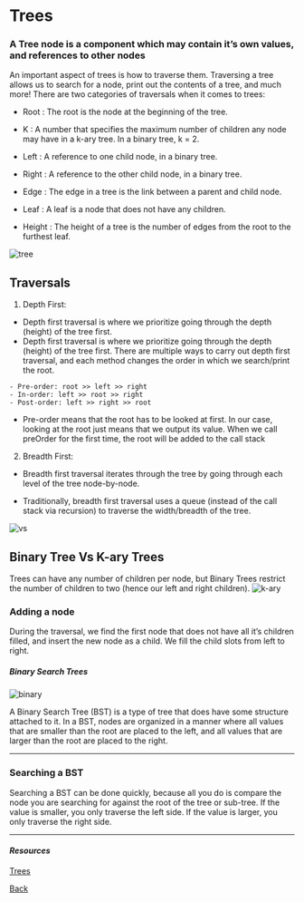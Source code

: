 # Trees
 
 ### A Tree node is a component which may contain it’s own values, and references to other nodes

An important aspect of trees is how to traverse them. Traversing a tree allows us to search for a node, print out the contents of a tree, and much more! There are two categories of traversals when it comes to trees:


* Root : The root is the node at the beginning of the tree.

* K : A number that specifies the maximum number of children any node may have in a k-ary tree. In a binary tree, k = 2.

* Left : A reference to one child node, in a binary tree.

* Right : A reference to the other child node, in a binary tree.
* Edge : The edge in a tree is the link between a parent and child node.

* Leaf : A leaf is a node that does not have any children.

* Height : The height of a tree is the number of edges from the root to the furthest leaf.

![tree](https://reactgo.com/static/7f89ae4896c007403969537c52ea2103/27524/tree-datastructure-diagram.png)

## Traversals
1. Depth First: 
* Depth first traversal is where we prioritize going through the depth (height) of the tree first.
* Depth first traversal is where we prioritize going through the depth (height) of the tree first. There are multiple ways to carry out depth first traversal, and each method changes the order in which we search/print the root.

```
- Pre-order: root >> left >> right
- In-order: left >> root >> right
- Post-order: left >> right >> root
``` 
* Pre-order means that the root has to be looked at first. In our case, looking at the root just means that we output its value. When we call preOrder for the first time, the root will be added to the call stack

2. Breadth First: 
* Breadth first traversal iterates through the tree by going through each level of the tree node-by-node.
 
* Traditionally, breadth first traversal uses a queue (instead of the call stack via recursion) to traverse the width/breadth of the tree.

![vs](https://miro.medium.com/max/3648/1*VM84VPcCQe0gSy44l9S5yA.jpeg)
 

## Binary Tree Vs K-ary Trees
Trees can have any number of children per node, but Binary Trees restrict the number of children to two (hence our left and right children).
![k-ary](https://media.geeksforgeeks.org/wp-content/uploads/20200219144238/General-Tree-vs-Binary-Tree.png)

 

### Adding a node
During the traversal, we find the first node that does not have all it’s children filled, and insert the new node as a child. We fill the child slots from left to right.

##### Binary Search Trees

![binary](https://www.gatevidyalay.com/wp-content/uploads/2018/07/Binary-Search-Tree-Example.png)

A Binary Search Tree (BST) is a type of tree that does have some structure attached to it. In a BST, nodes are organized in a manner where all values that are smaller than the root are placed to the left, and all values that are larger than the root are placed to the right.
***
### Searching a BST

Searching a BST can be done quickly, because all you do is compare the node you are searching for against the root of the tree or sub-tree. If the value is smaller, you only traverse the left side. If the value is larger, you only traverse the right side.

***

#### *Resources*
[Trees](https://codefellows.github.io/common_curriculum/data_structures_and_algorithms/Code_401/class-15/resources/Trees.html)

[Back](https://github.com/En-ZUH/Reading-notes/tree/main/401)